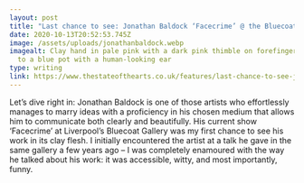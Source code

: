 ```yaml
---
layout: post
title: "Last chance to see: Jonathan Baldock ‘Facecrime’ @ the Bluecoat"
date: 2020-10-13T20:52:53.745Z
image: /assets/uploads/jonathanbaldock.webp
imagealt: Clay hand in pale pink with a dark pink thimble on forefinger attached
  to a blue pot with a human-looking ear
type: writing
link: https://www.thestateofthearts.co.uk/features/last-chance-to-see-jonathan-baldock-facecrime-the-bluecoat/
---
```

Let’s dive right in: Jonathan Baldock is one of those artists who effortlessly manages to marry ideas with a proficiency in his chosen medium that allows him to communicate both clearly and beautifully. His current show ‘Facecrime’ at Liverpool’s Bluecoat Gallery was my first chance to see his work in its clay flesh. I initially encountered the artist at a talk he gave in the same gallery a few years ago – I was completely enamoured with the way he talked about his work: it was accessible, witty, and most importantly, funny.